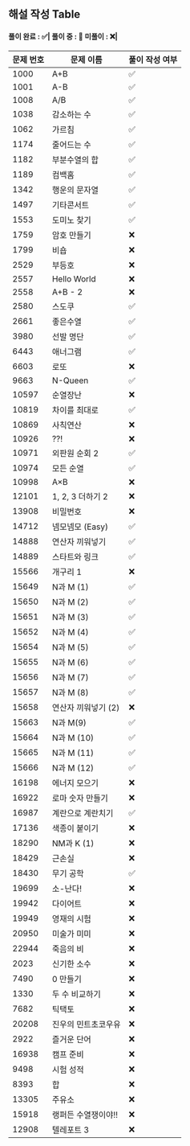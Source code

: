 ## 해설 작성 Table

#### 풀이 완료 : ✅| 풀이 중 : 🔼 미풀이 : ❌|

|문제 번호|문제 이름|풀이 작성 여부|
|--------|--------|-------------|
|1000|A+B|✅|
|1001|A-B|✅|
|1008|A/B|✅|
|1038|감소하는 수|✅|
|1062|가르침|✅|
|1174|줄어드는 수|✅|
|1182|부분수열의 합|✅|
|1189|컴백홈|✅|
|1342|행운의 문자열|✅|
|1497|기타콘서트|✅|
|1553|도미노 찾기|✅|
|1759|암호 만들기|❌|
|1799|비숍|❌|
|2529|부등호|❌|
|2557|Hello World|❌|
|2558|A+B - 2|❌|
|2580|스도쿠|✅|
|2661|좋은수열|✅|
|3980|선발 명단|✅|
|6443|애너그램|✅|
|6603|로또 |❌|
|9663|N-Queen|✅|
|10597|순열장난|❌|
|10819|차이를 최대로|✅|
|10869|사칙연산|❌|
|10926|??!|❌|
|10971|외판원 순회 2|✅|
|10974|모든 순열|✅|
|10998|A×B|❌|
|12101|1, 2, 3 더하기 2|❌|
|13908|비밀번호|❌|
|14712|넴모넴모 (Easy)|✅|
|14888|연산자 끼워넣기|✅|
|14889|스타트와 링크|✅|
|15566|개구리 1|❌|
|15649|N과 M (1)|✅|
|15650|N과 M (2)|✅|
|15651|N과 M (3)|✅|
|15652|N과 M (4)|✅|
|15654|N과 M (5)|✅|
|15655|N과 M (6)|✅|
|15656|N과 M (7)|✅|
|15657|N과 M (8)|✅|
|15658|연산자 끼워넣기 (2)|❌|
|15663|N과 M(9)|✅|
|15664|N과 M (10)|✅|
|15665|N과 M (11)|✅|
|15666|N과 M (12)|✅|
|16198|에너지 모으기|❌|
|16922|로마 숫자 만들기|❌|
|16987|계란으로 계란치기|✅|
|17136|색종이 붙이기|❌|
|18290|NM과 K (1)|❌|
|18429|근손실|❌|
|18430|무기 공학|✅|
|19699|소-난다!|❌|
|19942|다이어트|❌|
|19949|영재의 시험|❌|
|20950|미술가 미미|❌|
|22944|죽음의 비|❌|
|2023|신기한 소수|❌|
|7490|0 만들기|❌|
|1330|두 수 비교하기|❌|
|7682|틱택토|❌|
|20208|진우의 민트초코우유|❌|
|2922|즐거운 단어|❌|
|16938|캠프 준비|❌|
|9498|시험 성적|❌|
|8393|합|❌|
|13305|주유소|❌|
|15918|랭퍼든 수열쟁이야!!|❌|
|12908|텔레포트 3|❌|
